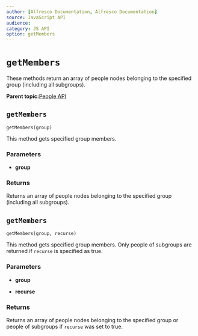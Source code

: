 ```yaml
---
author: [Alfresco Documentation, Alfresco Documentation]
source: JavaScript API
audience: 
category: JS API
option: getMembers
---
```


# `getMembers`

These methods return an array of people nodes belonging to the specified group \(including all subgroups\).

**Parent topic:**[People API](../references/API-JS-People.md)

## `getMembers`

`getMembers(group)`

This method gets specified group members.

### Parameters

-   **group**

### Returns

Returns an array of people nodes belonging to the specified group \(including all subgroups\).

## `getMembers`

`getMembers(group, recurse)`

This method gets specified group members. Only people of subgroups are returned if `recurse` is specified as true.

### Parameters

-   **group**

-   **recurse**

### Returns

Returns an array of people nodes belonging to the specified group or people of subgroups if `recurse` was set to true.

